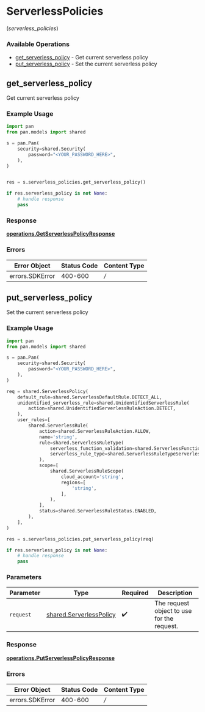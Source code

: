 # ServerlessPolicies
(*serverless_policies*)

### Available Operations

* [get_serverless_policy](#get_serverless_policy) - Get current serverless policy
* [put_serverless_policy](#put_serverless_policy) - Set the current serverless policy

## get_serverless_policy

Get current serverless policy

### Example Usage

```python
import pan
from pan.models import shared

s = pan.Pan(
    security=shared.Security(
        password="<YOUR_PASSWORD_HERE>",
    ),
)


res = s.serverless_policies.get_serverless_policy()

if res.serverless_policy is not None:
    # handle response
    pass
```


### Response

**[operations.GetServerlessPolicyResponse](../../models/operations/getserverlesspolicyresponse.md)**
### Errors

| Error Object    | Status Code     | Content Type    |
| --------------- | --------------- | --------------- |
| errors.SDKError | 400-600         | */*             |

## put_serverless_policy

Set the current serverless policy

### Example Usage

```python
import pan
from pan.models import shared

s = pan.Pan(
    security=shared.Security(
        password="<YOUR_PASSWORD_HERE>",
    ),
)

req = shared.ServerlessPolicy(
    default_rule=shared.ServerlessDefaultRule.DETECT_ALL,
    unidentified_serverless_rule=shared.UnidentifiedServerlessRule(
        action=shared.UnidentifiedServerlessRuleAction.DETECT,
    ),
    user_rules=[
        shared.ServerlessRule(
            action=shared.ServerlessRuleAction.ALLOW,
            name='string',
            rule=shared.ServerlessRuleType(
                serverless_function_validation=shared.ServerlessFunctionValidation(),
                serverless_rule_type=shared.ServerlessRuleTypeServerlessRuleType.FUNCTION_NAME_SERVERLESS_RULE_TYPE,
            ),
            scope=[
                shared.ServerlessRuleScope(
                    cloud_account='string',
                    regions=[
                        'string',
                    ],
                ),
            ],
            status=shared.ServerlessRuleStatus.ENABLED,
        ),
    ],
)

res = s.serverless_policies.put_serverless_policy(req)

if res.serverless_policy is not None:
    # handle response
    pass
```

### Parameters

| Parameter                                                          | Type                                                               | Required                                                           | Description                                                        |
| ------------------------------------------------------------------ | ------------------------------------------------------------------ | ------------------------------------------------------------------ | ------------------------------------------------------------------ |
| `request`                                                          | [shared.ServerlessPolicy](../../models/shared/serverlesspolicy.md) | :heavy_check_mark:                                                 | The request object to use for the request.                         |


### Response

**[operations.PutServerlessPolicyResponse](../../models/operations/putserverlesspolicyresponse.md)**
### Errors

| Error Object    | Status Code     | Content Type    |
| --------------- | --------------- | --------------- |
| errors.SDKError | 400-600         | */*             |
